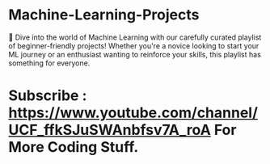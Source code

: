 # Machine-Learning-Projects
🚀 Dive into the world of Machine Learning with our carefully curated playlist of beginner-friendly projects! Whether you're a novice looking to start your ML journey or an enthusiast wanting to reinforce your skills, this playlist has something for everyone.


# Subscribe : https://www.youtube.com/channel/UCF_ffkSJuSWAnbfsv7A_roA For More Coding Stuff.

